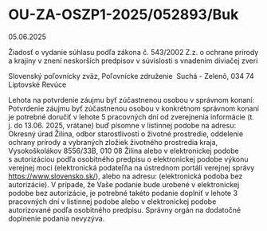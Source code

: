 # OU-ZA-OSZP1-2025/052893/Buk

05.06.2025

Žiadosť o vydanie súhlasu podľa zákona č. 543/2002 Z.z. o ochrane prírody a krajiny v znení neskorších predpisov v súvislosti s vnadením diviačej zveri

Slovenský poľovnícky zväz, Poľovnícke združenie  Suchá - Zelenô, 034 74 Liptovské Revúce

Lehota na potvrdenie záujmu byť zúčastnenou osobou v správnom konaní:   
Potvrdenie záujmu byť zúčastnenou osobou v konkrétnom správnom konaní je potrebné doručiť v lehote 5 pracovných dní od zverejnenia informácie (t. j. do 13.06. 2025, vrátane) buď písomne v listinnej podobe na adresu:   
Okresný úrad Žilina, odbor starostlivosti o životné prostredie, oddelenie ochrany prírody a vybraných zložiek životného prostredia kraja, Vysokoškolákov 8556/33B, 010 08 Žilina alebo v elektronickej podobe s autorizáciou podľa osobitného predpisu o elektronickej podobe výkonu verejnej moci (elektronická podateľňa na ústrednom portáli verejnej správy <https://www.slovensko.sk/>), alebo na adresu:  (elektronická podoba bez autorizácie). V prípade, že Vaše podanie bude urobené v elektronickej podobe bez autorizácie, je potrebné takéto podanie doplniť v lehote 3 pracovných dní v listinnej podobe alebo v elektronickej podobe autorizované podľa osobitného predpisu. Správny orgán na dodatočné doplnenie podania nevyzýva.